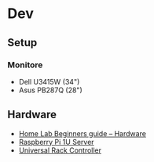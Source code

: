 # Dev

## Setup

### Monitore

- Dell U3415W (34")
- Asus PB287Q (28")

## Hardware

- [Home Lab Beginners guide – Hardware](https://haydenjames.io/home-lab-beginners-guide-hardware/)
- [Raspberry Pi 1U Server](https://github.com/pawl/raspberry-pi-1u-server)
- [Universal Rack Controller](https://github.com/SuperHouse/URC)